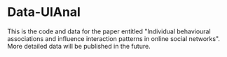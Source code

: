 # Data-UIAnal
This is the code and data for the paper entitled "Individual behavioural associations and influence interaction patterns in online social networks". More detailed data will be published in the future.
